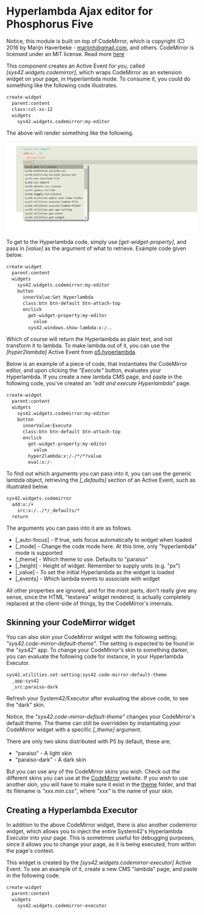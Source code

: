 Hyperlambda Ajax editor for Phosphorus Five
==========

Notice, this module is built on top of CodeMirror, which is copyright (C) 2016 by Marijn Haverbeke - marijnh@gmail.com, and others.
CodeMirror is licensed under an MIT license. Read more [here](https://codemirror.net)

This component creates an Active Event for you, called *[sys42.widgets.codemirror]*, which wraps CodeMirror as an extension widget on 
your page, in Hyperlambda mode. To consume it, you could do something like the following code illustrates.

```
create-widget
  parent:content
  class:col-xs-12
  widgets
    sys42.widgets.codemirror:my-editor
```

The above will render something like the following.

![alt tag](screenshots/codemirror-example-screenshot.png)

To get to the Hyperlambda code, simply use *[get-widget-property]*, and pass in *[value]* as the argument of what to retrieve.
Example code given below.

```
create-widget
  parent:content
  widgets
    sys42.widgets.codemirror:my-editor
    button
      innerValue:Get Hyperlambda
      class:btn btn-default btn-attach-top
      onclick
        get-widget-property:my-editor
          value
        sys42.windows.show-lambda:x:/..
```

Which of course will return the Hyperlambda as plain text, and not transform it to lambda. To make lambda out of it, you can use
the *[hyper2lambda]* Active Event from [p5.hyperlambda](/plugins/p5.hyperlambda/).

Below is an example of a piece of code, that instantiates the CodeMirror editor, and upon clicking the _"Execute"_ button, evaluates 
your Hyperlambda. If you create a new lambda CMS page, and paste in the following code, you've created an _"edit and execute Hyperlambda"_ page.

```
create-widget
  parent:content
  widgets
    sys42.widgets.codemirror:my-editor
    button
      innerValue:Execute
      class:btn btn-default btn-attach-top
      onclick
        get-widget-property:my-editor
          value
        hyper2lambda:x:/-/*/*?value
        eval:x:/-
```

To find out which arguments you can pass into it, you can use the generic lambda object, retrieving the *[_defaults]* section
of an Active Event, such as illustrated below.

```
sys42.widgets.codemirror
  add:x:/+
    src:x:/../*/_defaults/*
  return
```

The arguments you can pass into it are as follows.

* [_auto-focus] - If true, sets focus automatically to widget when loaded
* [_mode] - Change the code mode here. At this time, only "hyperlambda" mode is supported
* [_theme] - Which theme to use. Defaults to "paraiso"
* [_height] - Height of widget. Remember to supply units (e.g. "px")
* [_value] - To set the initial Hyperlambda as the widget is loaded
* [_events] - Which lambda events to associate with widget

All other properties are ignored, and for the most parts, don't really give any sense, since the HTML "textarea" widget rendered, is actually
completely replaced at the client-side of things, by the CodeMirror's internals.

## Skinning your CodeMirror widget

You can also skin your CodeMirror widget with the following setting; _"sys42.code-mirror-default-theme"_. The setting is expected to be found in 
the _"sys42"_ app. To change your CodeMirror's skin to something darker, you can evaluate the following code for instance, in your Hyperlambda Executor.

```
sys42.utilities.set-setting:sys42.code-mirror-default-theme
  _app:sys42
  _src:paraiso-dark
```

Refresh your System42/Executor after evaluating the above code, to see the "dark" skin.

Notice, the _"sys42.code-mirror-default-theme"_ changes your CodeMirror's default theme. The theme can still be overridden by instantiating your CodeMirror
widget with a specific *[_theme]* argument.

There are only two skins distributed with P5 by default, these are;

* "paraiso" - A light skin
* "paraiso-dark" - A dark skin

But you can use any of the CodeMirror skins you wish. Check out the different skins you can use at the [CodeMirror](https://codemirror.net/demo/theme.html) website.
If you wish to use another skin, you will have to make sure it exist in the [theme](media/theme/) folder, and that its filename 
is _"xxx.min.css"_, where _"xxx"_ is the name of your skin.

## Creating a Hyperlambda Executor

In addition to the above CodeMirror widget, there is also another codemirror widget, which allows you to inject the entire System42's 
Hyperlambda Executor into your page. This is sometimes useful for debugging purposes, since it allows you to change your page, as it 
is being executed, from within the page's context.

This widget is created by the *[sys42.widgets.codemirror-executor]* Active Event. To see an example of it, create a new CMS "lambda" page, 
and paste in the following code.

```
create-widget
  parent:content
  widgets
    sys42.widgets.codemirror-executor
```
